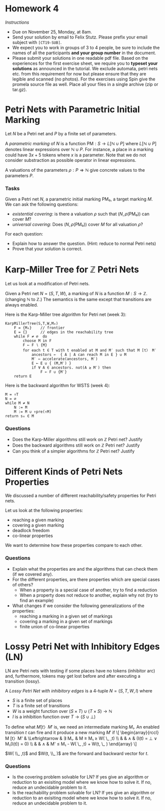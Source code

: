 # Homework 4

_Instructions_
* Due on November 25, Monday, at 8am.
* Send your solution by email to Felix Stutz. Please prefix your email subject with `[CT19-SUB]`.
* We expect you to work in groups of 3 to 4 people, be sure to include the names of all the participants **and your group number** in the document.
* Please submit your solutions in one readable pdf file. Based on the experiences for the first exercise sheet, we require you to **typeset your solutions** as announced in the tutorial.
  We exclude automata, petri nets etc. from this requirement for now but please ensure that they are legible and scanned (no photos).
  For the exercises using Spin give the promela source file as well. Place all your files in a single archive (zip or tar.gz).


# Petri Nets with Parametric Initial Marking

Let $N$ be a Petri net and $P$ by a finite set of parameters.

A _parametric marking_ of $N$ is a function $\text{PM}: S → L[ℕ ∪ P]$ where $L[ℕ ∪ P]$ denotes linear expressions over $ℕ ∪ P$.
For instance, a place in a marking could have $3 x + 5$ tokens where $x$ is a parameter.
Note that we do not consider substraction as possible operator in linear expressions.

A valuations of the parameters $ρ: P ⇒ ℕ$ give concrete values to the parameters $P$.

### Tasks

Given a Petri net $N$, a parametric initial marking $\text{PM₀}$, a target marking $M$.
We can ask the following questions:
- _existential covering_: is there a valuation $ρ$ such that $(N,ρ(\text{PM₀}))$ can cover $M$?
- _universal covering_: Does $(N,ρ(\text{PM₀}))$ cover $M$ for all valuation $ρ$?

For each question:
- Explain how to answer the question. (Hint: reduce to normal Petri nets)
- Prove that your solution is correct.


# Karp-Miller Tree for ℤ Petri Nets

Let us look at a modification of Petri nets.

Given a Petri net $N = (S, T, W)$, a marking of $N$ is a function $M: S → ℤ$. (changing $ℕ$ to $ℤ$.)
The semantics is the same except that transitions are always enabled.

Here is the Karp-Miller tree algorithm for Petri net (week 3):
```
KarpMillerTree(S,T,W,M₀)
    F = {M₀}    // frontier
    E = {}      // edges in the reachability tree
    while F ≠ ∅  do
        choose M in F
        F ← F ∖ {M}
        for each t ∈ T with t enabled at M and M′ such that M [t〉 M′
            ancestors ←  { A | A can reach M in E } ∪ M
            M′ ← accelerate(ancestors, M′)
            E ← E ∪ { (M,M′) }
            if ∀ A ∈ ancestors. not(A ≥ M′) then
                F ← F ∪ {M′}
    return E
```

Here is the backward algorithm for WSTS (week 4):
```
M = ↑T
N = ∅
while M ≠ N
    N := M
    M := M ∪ ↑pre(↑M)
return s₀ ∈ M
```

### Questions
* Does the Karp-Miller algorithms still work on $ℤ$ Petri net? Justify
* Does the backward algorithms still work on $ℤ$ Petri net? Justify
* Can you think of a simpler algorithms for $ℤ$ Petri net? Justify


# Different Kinds of Petri Nets Properties

We discussed a number of different reachability/safety properties for Petri nets.

Let us look at the following properties:
* reaching a given marking
* covering a given marking
* deadlock freedom
* co-linear properties


We want to determine how these properties compare to each other.

### Questions
* Explain what the properties are and the algorithms that can check them (if we covered any).
* For the different properties, are there properties which are special cases of others?
  - When a property is a special case of another, try to find a reduction
  - When a property does not reduce to another, explain why not (try to find an example)
* What changes if we consider the following generalizations of the properties:
  - reaching a marking in a given set of markings
  - covering a marking in a given set of markings
  - finite union of co-linear properties


# Lossy Petri Net with Inhibitory Edges (LN)

LN are Petri nets with testing if some places have no tokens (inhibitor arc) and, furthermore, tokens may get lost before and after executing a transition (lossy).

A _Lossy Petri Net with inhibitory edges_ is a 4-tuple $N = (S, T, W, I)$ where
* $S$ is a finite set of places
* $T$ is a finite set of transitions
* $W$ is a weight function over $(S × T) ∪ (T × S) → ℕ$
* $I$ is a inhibition function over $T → (S ∪ {⊥})$

To define what $M [t〉M'$ is, we need an intermediate marking $M₁$.
An enabled transition $t$ can fire and it produce a new marking $M'$ if
\\[
\begin{array}{rccl}
M [t〉M' & \Leftrightarrow & ∃ M₁. & M ≥ M₁ ≥ W( \\_ ,t) \\\\
& & ∧ & (I(t) = ⊥ ∨ M₁(I(t)) = 0) \\\\
& & ∧ & M' ≤ M₁ - W( \\_ ,t) + W(t, \\_ )
\end{array}
\\] 

$W( \\_ ,t)$ and $W(t, \\_ )$ are the forward and backward vector for $t$.

### Questions
* Is the covering problem solvable for LN?
    If yes give an algorithm or reduction to an exisiting model where we know how to solve it.
    If no, reduce an undecidable problem to it.
* Is the reachability problem solvable for LN?
    If yes give an algorithm or reduction to an exisiting model where we know how to solve it.
    If no, reduce an undecidable problem to it.
